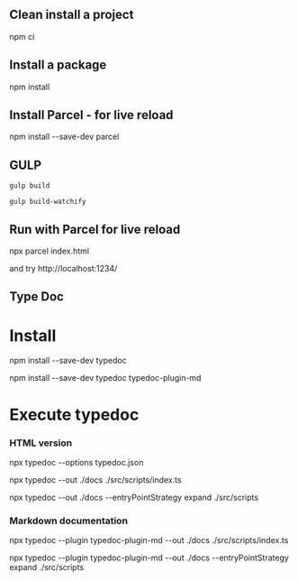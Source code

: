 ## Clean install a project

npm ci

## Install a package

npm install

## Install Parcel - for live reload

npm install --save-dev parcel

## GULP

`gulp build`

`gulp build-watchify`

## Run with Parcel for live reload

npx parcel index.html

and try http://localhost:1234/

## Type Doc

# Install

npm install --save-dev typedoc

npm install --save-dev typedoc typedoc-plugin-md

# Execute typedoc

### HTML version

npx typedoc --options typedoc.json

npx typedoc --out ./docs ./src/scripts/index.ts

npx typedoc --out ./docs --entryPointStrategy expand ./src/scripts

### Markdown documentation

npx typedoc --plugin typedoc-plugin-md --out ./docs ./src/scripts/index.ts

npx typedoc --plugin typedoc-plugin-md --out ./docs --entryPointStrategy expand ./src/scripts
